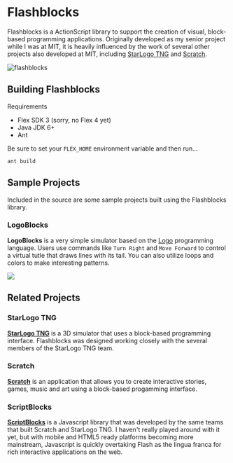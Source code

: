 # Flashblocks

Flashblocks is a ActionScript library to support the creation of visual, block-based programming applications. Originally developed as my senior project while I was at MIT, it is heavily influenced by the work of several other projects also developed at MIT, including [StarLogo TNG](http://mitstep.org/projects/starlogo-tng) and [Scratch](http://scratch.mit.edu/).

![flashblocks](https://raw.github.com/trun/flashblocks/master/static/flashblocks.png)

## Building Flashblocks

Requirements

 - Flex SDK 3 (sorry, no Flex 4 yet)
 - Java JDK 6+
 - Ant

Be sure to set your `FLEX_HOME` environment variable and then run...

```
ant build
```

## Sample Projects

Included in the source are some sample projects built using the Flashblocks library.

### LogoBlocks

**LogoBlocks** is a very simple simulator based on the [Logo](http://en.wikipedia.org/wiki/Logo_%28programming_language%29) programming language. Users use commands like `Turn Right` and `Move Forward` to control a virtual tutle that draws lines with its tail. You can also utilize loops and colors to make interesting patterns.

<a href="https://raw.github.com/trun/flashblocks/master/static/logoblocks.png">
  <img src="https://raw.github.com/trun/flashblocks/master/static/logoblocks_small.png">
</a>

## Related Projects

### StarLogo TNG

[**StarLogo TNG**](http://education.mit.edu/projects/starlogo-tng) is a 3D simulator that uses a block-based programming interface. Flashblocks was designed working closely with the several members of the StarLogo TNG team.

### Scratch

[**Scratch**](http://scratch.mit.edu) is an application that allows you to create interactive stories, games, music and art using a block-based progamming interface.

### ScriptBlocks

[**ScriptBlocks**](http://code.google.com/p/scriptblocks/) is a Javascript library that was developed by the same teams that built Scratch and StarLogo TNG. I haven't really played around with it yet, but with mobile and HTML5 ready platforms becoming more mainstream, Javascript is quickly overtaking Flash as the lingua franca for rich interactive applications on the web.
